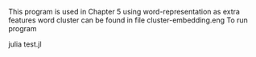 This program is used in Chapter 5
using word-representation as extra features
word cluster can be found in file cluster-embedding.eng
To run program

julia test.jl

